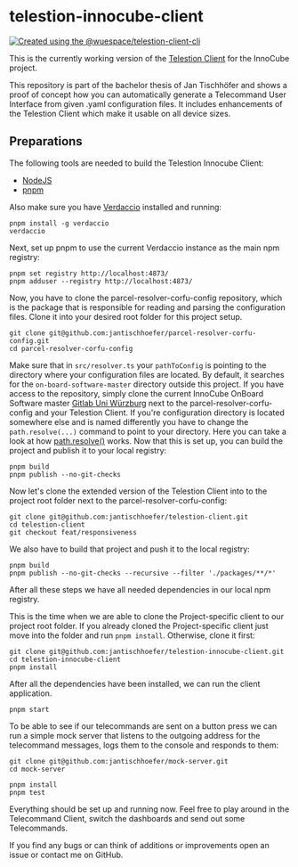 # telestion-innocube-client

[![Created using the @wuespace/telestion-client-cli](https://img.shields.io/badge/created%20using-%40wuespace%2Ftelestion--client--cli-%23452897)](https://github.com/wuespace/telestion-client/tree/main/packages/telestion-client-cli)

This is the currently working version of the [Telestion Client](https://github.com/wuespace/telestion-client)
for the InnoCube project.

This repository is part of the bachelor thesis of Jan Tischhöfer and shows a proof of concept
how you can automatically generate a Telecommand User Interface from given .yaml configuration files.
It includes enhancements of the Telestion Client which make it usable on all device sizes.

## Preparations

The following tools are needed to build the Telestion Innocube Client:

- [NodeJS](https://nodejs.org/en/)
- [pnpm](https://pnpm.io/installation)

Also make sure you have [Verdaccio](https://verdaccio.org/) installed and running:

```
pnpm install -g verdaccio
verdaccio
```

Next, set up pnpm to use the current Verdaccio instance as the main npm registry:

```
pnpm set registry http://localhost:4873/
pnpm adduser --registry http://localhost:4873/
```

Now, you have to clone the parcel-resolver-corfu-config repository, which is the package
that is responsible for reading and parsing the configuration files.
Clone it into your desired root folder for this project setup.

```
git clone git@github.com:jantischhoefer/parcel-resolver-corfu-config.git
cd parcel-resolver-corfu-config
```

Make sure that in `src/resolver.ts` your `pathToConfig` is pointing to the directory where
your configuration files are located.
By default, it searches for the `on-board-software-master` directory outside this project.
If you have access to the repository, simply clone the current InnoCube OnBoard Software master
[Gitlab Uni Würzburg](https://gitlab2.informatik.uni-wuerzburg.de/innocube/on-board-software/-/tree/master/)
next to the parcel-resolver-corfu-config and your Telestion Client.
If you're configuration directory is located somewhere else and is named differently
you have to change the `path.resolve(...)` command to point to your directory.
Here you can take a look at how [path.resolve()](https://nodejs.org/api/path.html#pathresolvepaths) works.
Now that this is set up, you can build the project and publish it to your local registry:

```
pnpm build
pnpm publish --no-git-checks
```

Now let's clone the extended version of the Telestion Client into to the project root folder
next to the parcel-resolver-corfu-config:
```
git clone git@github.com:jantischhoefer/telestion-client.git
cd telestion-client
git checkout feat/responsiveness
```
We also have to build that project and push it to the local registry:
```
pnpm build
pnpm publish --no-git-checks --recursive --filter './packages/**/*'
```

After all these steps we have all needed dependencies in our local npm registry.

This is the time when we are able to clone the Project-specific client to our project root folder.
If you already cloned the Project-specific client just move into the folder and run `pnpm install`.
Otherwise, clone it first:
```
git clone git@github.com:jantischhoefer/telestion-innocube-client.git
cd telestion-innocube-client
pnpm install
```
After all the dependencies have been installed, we can run the client application.
```
pnpm start
```

To be able to see if our telecommands are sent on a button press we can run a simple mock server that
listens to the outgoing address for the telecommand messages, logs them to the console and responds to them:

```
git clone git@github.com:jantischhoefer/mock-server.git
cd mock-server

pnpm install
pnpm test
```

Everything should be set up and running now.
Feel free to play around in the Telecommand Client, switch the dashboards and send out some Telecommands.

If you find any bugs or can think of additions or improvements open an issue or contact me on GitHub.

